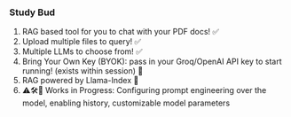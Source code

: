 ### Study Bud

1. RAG based tool for you to chat with your PDF docs! ✅
2. Upload multiple files to query! ✅
3. Multiple LLMs to choose from! ✅
4. Bring Your Own Key (BYOK): pass in your Groq/OpenAI API key to start running! (exists within session) 🔑
5. RAG powered by Llama-Index 🦙
6. ⚠️🛠️🔄 Works in Progress: Configuring prompt engineering over the model, enabling history, customizable model parameters
